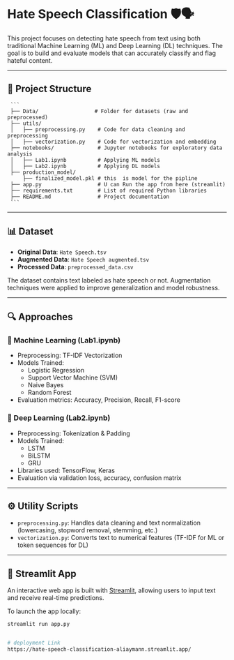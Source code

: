 # Hate Speech Classification 🛡️🗣️

This project focuses on detecting hate speech from text using both traditional Machine Learning (ML) and Deep Learning (DL) techniques. The goal is to build and evaluate models that can accurately classify and flag hateful content.

---

## 📁 Project Structure

     ```
     ├── Data/                  # Folder for datasets (raw and preprocessed)
     ├── utils/
     │   ├── preprocessing.py    # Code for data cleaning and preprocessing
     │   ├── vectorization.py    # Code for vectorization and embedding   
     ├── notebooks/              # Jupyter notebooks for exploratory data analysis
     │   ├── Lab1.ipynb          # Applying ML models 
     │   ├── Lab2.ipynb          # Applying DL models
     ├── production_model/
         ├── finalized_model.pkl # this  is model for the pipline 
     ├── app.py                  # U can Run the app from here (streamlit)               
     ├── requirements.txt        # List of required Python libraries
     ├── README.md               # Project documentation
     ```

---

## 📊 Dataset

- **Original Data**: `Hate Speech.tsv`
- **Augmented Data**: `Hate Speech augmented.tsv`
- **Processed Data**: `preprocessed_data.csv`

The dataset contains text labeled as hate speech or not. Augmentation techniques were applied to improve generalization and model robustness.

---

## 🔍 Approaches

### 🧠 Machine Learning (Lab1.ipynb)

- Preprocessing: TF-IDF Vectorization
- Models Trained:
  - Logistic Regression
  - Support Vector Machine (SVM)
  - Naive Bayes
  - Random Forest
- Evaluation metrics: Accuracy, Precision, Recall, F1-score

### 🤖 Deep Learning (Lab2.ipynb)

- Preprocessing: Tokenization & Padding
- Models Trained:
  - LSTM
  - BiLSTM
  - GRU
- Libraries used: TensorFlow, Keras
- Evaluation via validation loss, accuracy, confusion matrix

---

## ⚙️ Utility Scripts

- `preprocessing.py`: Handles data cleaning and text normalization (lowercasing, stopword removal, stemming, etc.)
- `vectorization.py`: Converts text to numerical features (TF-IDF for ML or token sequences for DL)

---

## 🚀 Streamlit App

An interactive web app is built with [Streamlit](https://streamlit.io/), allowing users to input text and receive real-time predictions.

To launch the app locally:

```bash
streamlit run app.py


# deployment Link 
https://hate-speech-classification-aliaymann.streamlit.app/
